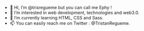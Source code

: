 - 👋 Hi, I’m @trisregueme but you can call me Ephy !
- 👀 I’m interested in web development, technologies and web3.0.
- 🌱 I’m currently learning HTML, CSS and Sass.
- 📫 You can easily reach me on Twitter : @TristanRegueme.

<!---
trisregueme/trisregueme is a ✨ special ✨ repository because its `README.md` (this file) appears on your GitHub profile.
You can click the Preview link to take a look at your changes.
--->

